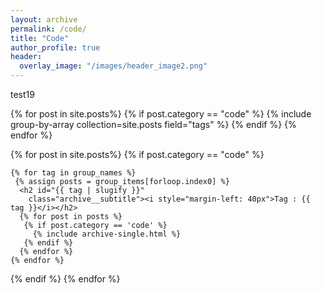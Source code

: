 ```yaml
---
layout: archive
permalink: /code/
title: "Code"
author_profile: true
header:
  overlay_image: "/images/header_image2.png"
---
```


test19

{% for post in site.posts%}
  {% if post.category == "code" %}
    {% include group-by-array collection=site.posts field="tags" %}
  {% endif %}
{% endfor %}


{% for post in site.posts%}
  {% if post.category == "code" %}

    {% for tag in group_names %}
     {% assign posts = group_items[forloop.index0] %}
      <h2 id="{{ tag | slugify }}"
        class="archive__subtitle"><i style="margin-left: 40px">Tag : {{ tag }}</i></h2>
      {% for post in posts %}
       {% if post.category == 'code' %}
         {% include archive-single.html %}
       {% endif %}
      {% endfor %}
    {% endfor %}

  {% endif %}
{% endfor %}
